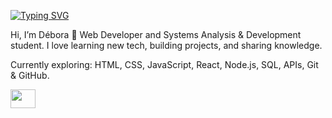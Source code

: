 [![Typing SVG](https://readme-typing-svg.herokuapp.com?font=Bebas+Neue&size=25&duration=4000&pause=1000&color=7C0649E3&background=000000F8&center=true&vCenter=true&width=435&lines=GIRLS+ON+DEV)](https://git.io/typing-svg)

Hi, I’m Débora 👋
Web Developer and Systems Analysis & Development student. I love learning new tech, building projects, and sharing knowledge.

Currently exploring: HTML, CSS, JavaScript, React, Node.js, SQL, APIs, Git & GitHub.

<a href="[seu link](https://www.linkedin.com/in/d%C3%A9bora-arruda-26781b287/)" target="blank"><img align="center" src="https://cdn.jsdelivr.net/npm/simple-icons@3.0.1/icons/linkedin.svg" alt="" height="30" width="40" /></a>


